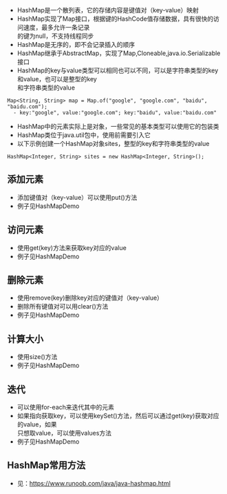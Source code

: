 - HashMap是一个散列表，它的存储内容是键值对（key-value）映射
- HashMap实现了Map接口，根据键的HashCode值存储数据，具有很快的访问速度，最多允许一条记录  
  的键为null，不支持线程同步
- HashMap是无序的，即不会记录插入的顺序
- HashMap继承于AbstractMap，实现了Map,Cloneable,java.io.Serializable接口
- HashMap的key与value类型可以相同也可以不同，可以是字符串类型的key和value，也可以是整型的key  
  和字符串类型的value
```text
Map<String, String> map = Map.of("google", "google.com", "baidu", "baidu.com");
  - key:"google", value:"google.com"; key:"baidu", value:"baidu.com"
```
- HashMap中的元素实际上是对象，一些常见的基本类型可以使用它的包装类
- HashMap类位于java.util包中，使用前需要引入它
- 以下示例创建一个HashMap对象sites，整型的key和字符串类型的value
```text
HashMap<Integer, String> sites = new HashMap<Integer, String>();
```

## 添加元素
- 添加键值对（key-value）可以使用put()方法
- 例子见HashMapDemo

## 访问元素
- 使用get(key)方法来获取key对应的value
- 例子见HashMapDemo

## 删除元素
- 使用remove(key)删除key对应的键值对（key-value）
- 删除所有键值对可以用clear()方法
- 例子见HashMapDemo

## 计算大小
- 使用size()方法
- 例子见HashMapDemo

## 迭代
- 可以使用for-each来迭代其中的元素
- 如果指向获取key，可以使用keySet()方法，然后可以通过get(key)获取对应的value，如果  
  只想取value，可以使用values方法
- 例子见HashMapDemo

## HashMap常用方法
- 见：<https://www.runoob.com/java/java-hashmap.html>